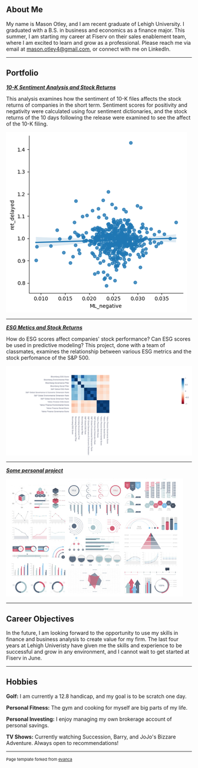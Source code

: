 ## About Me

My name is Mason Otley, and I am recent graduate of Lehigh University. I graduated with a B.S. in business and economics as a finance major. This summer, I am starting my career at Fiserv on their sales enablement team, where I am excited to learn and grow as a professional. Please reach me via email at mason.otley4@gmail.com, or connect with me on LinkedIn. 

---

## Portfolio

<!-- You can link to other websites, PDFs in this repo, and other pages in this repo -->

_**[10-K Sentiment Analysis and Stock Returns](report/report.md)**_

This analysis examines how the sentiment of 10-K files affects the stock returns of companies in the short term. Sentiment scores for positivity and negativity were calculated using four sentiment dictionaries, and the stock returns of the 10 days following the release were examined to see the affect of the 10-K filing. 

<img src="report/output_10_1.png?raw=true"/>

---

_**[ESG Metics and Stock Returns](https://nicole-elchaar-esg-dashboard-app-mpiwio.streamlit.app/)**_

How do ESG scores affect companies' stock performance? Can ESG scores be used in predictive modeling? This project, done with a team of classmates,
examines the relationship between various ESG metrics and the stock perfomance of the S&P 500. 

<img src="images/newplot.png?raw=true"/>

---

_**[Some personal project](/pdf/sample_presentation.pdf)**_

<img src="images/dummy_thumbnail.jpg?raw=true"/>

---

## Career Objectives

In the future, I am looking forward to the opportunity to use my skills in finance and business analysis to create value for my firm. The last four years at Lehigh Univeristy have given me the skills and experience to be successful and grow in any environment, and I cannot wait to get started at Fiserv in June. 

---

## Hobbies

**Golf:** I am currently a 12.8 handicap, and my goal is to be scratch one day.

**Personal Fitness:** The gym and cooking for myself are big parts of my life.

**Personal Investing:** I enjoy managing my own brokerage account of personal savings.

**TV Shows:** Currently watching Succession, Barry, and JoJo's Bizzare Adventure. Always open to recommendations!

---
<p style="font-size:11px">Page template forked from <a href="https://github.com/evanca/quick-portfolio">evanca</a></p>
<!-- Remove above link if you don't want to attibute -->
